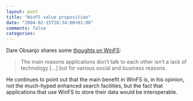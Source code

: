 ```yaml
---
layout: post
title: "WinFS value proposition"
date: "2004-02-15T20:34:00+01:00"
comments: false
categories: 
---
```


<p>Dare Obsanjo shares some <a href="http://www.25hoursaday.com/weblog/PermaLink.aspx?guid=7434dcc2-22ae-426f-ae5c-37c2fc6ec87b">thoughts on WinFS</a>:</p>

<blockquote>The main reasons applications don&#8217;t talk to each other isn&#8217;t a lack of technology [&#8230;]  but for various social and business reasons. </blockquote>

<p>He continues to point out that the main benefit in WinFS is, in his opinion, not the much-hyped enhanced search facilities, but the fact that applications that use WinFS to store their data would be interoperable.</p>


